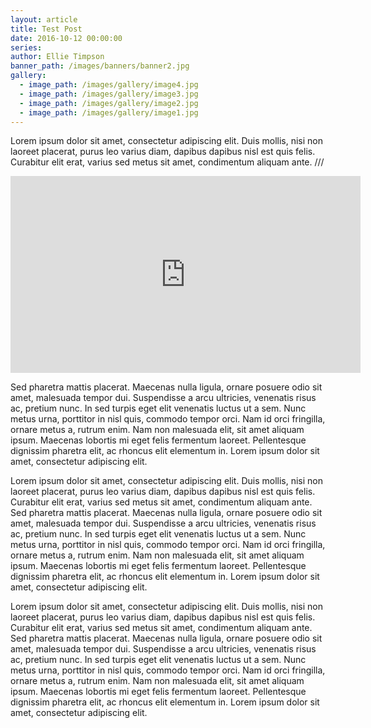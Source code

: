 ```yaml
---
layout: article
title: Test Post
date: 2016-10-12 00:00:00
series:
author: Ellie Timpson
banner_path: /images/banners/banner2.jpg
gallery:
  - image_path: /images/gallery/image4.jpg
  - image_path: /images/gallery/image3.jpg
  - image_path: /images/gallery/image2.jpg
  - image_path: /images/gallery/image1.jpg
---
```



Lorem ipsum dolor sit amet, consectetur adipiscing elit. Duis mollis, nisi non laoreet placerat, purus leo varius diam, dapibus dapibus nisl est quis felis. Curabitur elit erat, varius sed metus sit amet, condimentum aliquam ante. ///

<iframe width="560" height="315" src="https://www.youtube.com/embed/Qt9wexVkHww?rel=0" frameborder="0" allowfullscreen=""></iframe>

Sed pharetra mattis placerat. Maecenas nulla ligula, ornare posuere odio sit amet, malesuada tempor dui. Suspendisse a arcu ultricies, venenatis risus ac, pretium nunc. In sed turpis eget elit venenatis luctus ut a sem. Nunc metus urna, porttitor in nisl quis, commodo tempor orci. Nam id orci fringilla, ornare metus a, rutrum enim. Nam non malesuada elit, sit amet aliquam ipsum. Maecenas lobortis mi eget felis fermentum laoreet. Pellentesque dignissim pharetra elit, ac rhoncus elit elementum in. Lorem ipsum dolor sit amet, consectetur adipiscing elit.

Lorem ipsum dolor sit amet, consectetur adipiscing elit. Duis mollis, nisi non laoreet placerat, purus leo varius diam, dapibus dapibus nisl est quis felis. Curabitur elit erat, varius sed metus sit amet, condimentum aliquam ante. Sed pharetra mattis placerat. Maecenas nulla ligula, ornare posuere odio sit amet, malesuada tempor dui. Suspendisse a arcu ultricies, venenatis risus ac, pretium nunc. In sed turpis eget elit venenatis luctus ut a sem. Nunc metus urna, porttitor in nisl quis, commodo tempor orci. Nam id orci fringilla, ornare metus a, rutrum enim. Nam non malesuada elit, sit amet aliquam ipsum. Maecenas lobortis mi eget felis fermentum laoreet. Pellentesque dignissim pharetra elit, ac rhoncus elit elementum in. Lorem ipsum dolor sit amet, consectetur adipiscing elit.

Lorem ipsum dolor sit amet, consectetur adipiscing elit. Duis mollis, nisi non laoreet placerat, purus leo varius diam, dapibus dapibus nisl est quis felis. Curabitur elit erat, varius sed metus sit amet, condimentum aliquam ante. Sed pharetra mattis placerat. Maecenas nulla ligula, ornare posuere odio sit amet, malesuada tempor dui. Suspendisse a arcu ultricies, venenatis risus ac, pretium nunc. In sed turpis eget elit venenatis luctus ut a sem. Nunc metus urna, porttitor in nisl quis, commodo tempor orci. Nam id orci fringilla, ornare metus a, rutrum enim. Nam non malesuada elit, sit amet aliquam ipsum. Maecenas lobortis mi eget felis fermentum laoreet. Pellentesque dignissim pharetra elit, ac rhoncus elit elementum in. Lorem ipsum dolor sit amet, consectetur adipiscing elit.